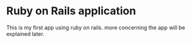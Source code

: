 # Ruby on Rails application

This is my first app using ruby on rails.
more concerning the app will be explained later.
